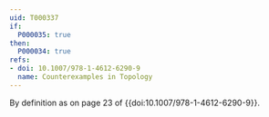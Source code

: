 ```yaml
---
uid: T000337
if:
  P000035: true
then:
  P000034: true
refs:
- doi: 10.1007/978-1-4612-6290-9
  name: Counterexamples in Topology
---
```


By definition as on page 23 of {{doi:10.1007/978-1-4612-6290-9}}.
